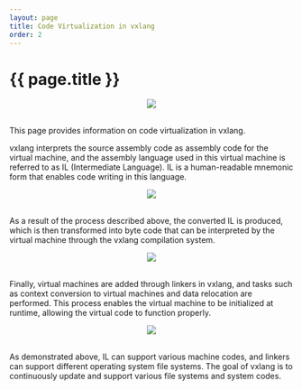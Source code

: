 ```yaml
---
layout: page
title: Code Virtualization in vxlang
order: 2
---
```


# {{ page.title }}

<div align="center">
      <img src="https://vxlang.github.io/image/vxlang-1.png" loop=infinite style="max-width: 100%; height: auto;" />
</div>
<br>
  
This page provides information on code virtualization in vxlang.
  
vxlang interprets the source assembly code as assembly code for the virtual machine, and the assembly language used in this virtual machine is referred to as IL (Intermediate Language). IL is a human-readable mnemonic form that enables code writing in this language. 
  
<div align="center">
      <img src="https://vxlang.github.io/image/il.png" loop=infinite style="max-width: 100%; height: auto;" />
</div>
<br>
  
As a result of the process described above, the converted IL is produced, which is then transformed into byte code that can be interpreted by the virtual machine through the vxlang compilation system.
  
<div align="center">
      <img src="https://vxlang.github.io/image/il-to-byte.png" loop=infinite style="max-width: 100%; height: auto;" />
</div>
<br>
  
Finally, virtual machines are added through linkers in vxlang, and tasks such as context conversion to virtual machines and data relocation are performed. This process enables the virtual machine to be initialized at runtime, allowing the virtual code to function properly.
  
<div align="center">
      <img src="https://vxlang.github.io/image/link.png" loop=infinite style="max-width: 100%; height: auto;" />      
</div>
<br>
  
As demonstrated above, IL can support various machine codes, and linkers can support different operating system file systems. The goal of vxlang is to continuously update and support various file systems and system codes.
  

